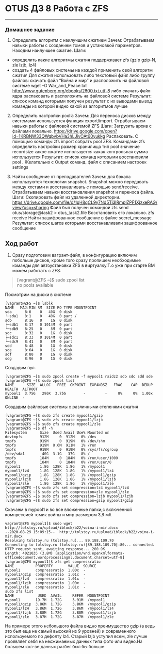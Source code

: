 # OTUS ДЗ 8 Работа с ZFS
-----------------------------------------------------------------------
### Домашнее задание

1. Определить алгоритм с наилучшим сжатием
   Зачем:
   Отрабатываем навыки работы с созданием томов и установкой параметров. Находим наилучшее сжатие.
Шаги:
*  определить какие алгоритмы сжатия поддерживает zfs (gzip gzip-N, zle lzjb, lz4)
*  создать 4 файловых системы на каждой применить свой алгоритм сжатия
   Для сжатия использовать либо текстовый файл либо группу файлов: скачать файл “Война и мир” и расположить на файловой системе
wget -O War_and_Peace.txt http://www.gutenberg.org/ebooks/2600.txt.utf-8
либо скачать файл ядра распаковать и расположить на файловой системе 
Результат:
список команд которыми получен результат с их выводами
вывод команды из которой видно какой из алгоритмов лучше


2.  Определить настройки pool’a
    Зачем:
Для переноса дисков между системами используется функция export/import. Отрабатываем навыки работы с файловой системой ZFS
Шаги:
Загрузить архив с файлами локально. 
https://drive.google.com/open?id=1KRBNW33QWqbvbVHa3hLJivOAt60yukkg 
Распаковать. 
С помощью команды zfs import собрать pool ZFS.
Командами zfs определить настройки
размер хранилища
тип pool
значение recordsize
какое сжатие используется
какая контрольная сумма используется 
Результат:
список команд которыми восстановили pool . Желательно с  Output команд.
файл с описанием настроек settings

3.  Найти сообщение от преподавателей 
Зачем:
для бэкапа используются технологии snapshot. Snapshot можно передавать между хостами и восстанавливать с помощью send/receive. Отрабатываем навыки восстановления snapshot и переноса файла.
Шаги:
Скопировать файл из удаленной директории.   https://drive.google.com/file/d/1gH8gCL9y7Nd5Ti3IRmplZPF1XjzxeRAG/view?usp=sharing 
    Файл был получен командой
zfs send otus/storage@task2 > otus_task2.file
Восстановить его локально. zfs receive
Найти зашифрованное сообщение в файле secret_message
Результат:
список шагов которыми восстанавливали 
зашифрованное сообщение


## Ход работ ##

1.  Сразу подготовим вагрант-файл, в конфигурацию включим побольше дисков, кроме того сразу пропишем необходимые команды для автоустановки ZFS в виртуалку.Т.о уже при старте ВМ можем работать с ZFS.
> [vagrant@ZFS ~]$ sudo zpool list  
>  no pools available  

Посмотрим на диски в системе  

``` 
[vagrant@ZFS ~]$ lsblk 
NAME   MAJ:MIN RM  SIZE RO TYPE MOUNTPOINT
sda      8:0    0   40G  0 disk 
└─sda1   8:1    0   40G  0 part /
sdb      8:16   0    1G  0 disk 
├─sdb1   8:17   0 1014M  0 part 
└─sdb9   8:25   0    8M  0 part 
sdc      8:32   0    1G  0 disk 
├─sdc1   8:33   0 1014M  0 part 
└─sdc9   8:41   0    8M  0 part 
sdd      8:48   0    1G  0 disk 
sde      8:64   0    1G  0 disk 
sdf      8:80   0    1G  0 disk 
sdg      8:96   0    1G  0 disk 
```  
Создадим пул.  
```
[vagrant@ZFS ~]$ sudo zpool create -f mypool1 raidz2 sdb sdc sdd sde
[vagrant@ZFS ~]$ sudo zpool list
NAME      SIZE  ALLOC   FREE  CKPOINT  EXPANDSZ   FRAG    CAP  DEDUP    HEALTH  ALTROOT
mypool1  3.75G   296K  3.75G        -         -     0%     0%  1.00x    ONLINE  -
```
Создадим файловые системы с различными степенями сжатия
```
[vagrant@ZFS ~]$ sudo zfs create mypool1/gzip
[vagrant@ZFS ~]$ sudo zfs create mypool1/lzjb
[vagrant@ZFS ~]$ sudo zfs create mypool1/zle
[vagrant@ZFS ~]$ df -h
Filesystem      Size  Used Avail Use% Mounted on
devtmpfs        912M     0  912M   0% /dev
tmpfs           919M     0  919M   0% /dev/shm
tmpfs           919M  8.6M  911M   1% /run
tmpfs           919M     0  919M   0% /sys/fs/cgroup
/dev/sda1        40G  3.1G   37G   8% /
tmpfs           184M     0  184M   0% /run/user/1000
tmpfs           184M     0  184M   0% /run/user/0
mypool1         1.8G  128K  1.8G   1% /mypool1
mypool1/lz4     1.8G  128K  1.8G   1% /mypool1/lz4
mypool1/gzip    1.8G  128K  1.8G   1% /mypool1/gzip
mypool1/lzjb    1.8G  128K  1.8G   1% /mypool1/lzjb
mypool1/zle     1.8G  128K  1.8G   1% /mypool1/zle
[vagrant@ZFS ~]$ sudo zfs set compression=lz4 mypool1/lz4
[vagrant@ZFS ~]$ sudo zfs set compression=zle mypool1/zle
[vagrant@ZFS ~]$ sudo zfs set compression=lzjb mypool1/lzjb
[vagrant@ZFS ~]$ sudo zfs set compression=gzip mypool1/gzip
```
Скачаем в mypool1 и во все вложенные папки,с включенной компрессией томик войны и мир размером 3,8 мб.
```
vagrant@ZFS mypool1]$ sudo wget http://tolstoy.ru/upload/iblock/b22/voina-i-mir.docx
--2020-08-29 15:09:15--  http://tolstoy.ru/upload/iblock/b22/voina-i-mir.docx
Resolving tolstoy.ru (tolstoy.ru)... 89.188.109.70
Connecting to tolstoy.ru (tolstoy.ru)|89.188.109.70|:80... connected.
HTTP request sent, awaiting response... 200 OK
Length: 4021035 (3.8M) [application/vnd.openxmlformats-officedocument.wordprocessingml.document,charset=utf-8]
[vagrant@ZFS mypool1]$ zfs get compressratio
NAME          PROPERTY       VALUE  SOURCE
mypool1       compressratio  1.00x  -
mypool1/gzip  compressratio  1.01x  -
mypool1/lz4   compressratio  1.01x  -
mypool1/lzjb  compressratio  1.00x  -
mypool1/zle   compressratio  1.01x  -
sudo zfs list 
NAME           USED  AVAIL     REFER  MOUNTPOINT
mypool1       19.7M  1.72G     3.91M  /mypool1
mypool1/gzip  3.86M  1.72G     3.86M  /mypool1/gzip
mypool1/lz4   3.86M  1.72G     3.86M  /mypool1/lz4
mypool1/lzjb  3.88M  1.72G     3.88M  /mypool1/lzjb
mypool1/zle   3.87M  1.72G     3.87M  /mypool1/zle
```
На примере этого небольшого файла видно преимущество gzip (а ведь это был еще не самый высокий из 9 уровней) и современного используемого по дефолту lz4. Старый lzjb уступил всем, zle лучше проявляет себя на несжимаемых данных типа фото или видео.На большем кол-ве данных разбег был бы больше

